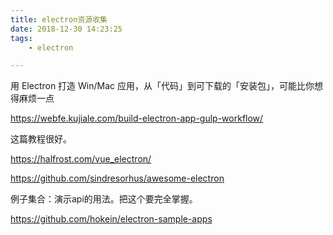 ```yaml
---
title: electron资源收集
date: 2018-12-30 14:23:25
tags:
	- electron

---
```




用 Electron 打造 Win/Mac 应用，从「代码」到可下载的「安装包」，可能比你想得麻烦一点

https://webfe.kujiale.com/build-electron-app-gulp-workflow/



这篇教程很好。

https://halfrost.com/vue_electron/





https://github.com/sindresorhus/awesome-electron



例子集合：演示api的用法。把这个要完全掌握。

https://github.com/hokein/electron-sample-apps





